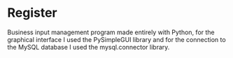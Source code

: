 # Register
Business input management program made entirely with Python, for the graphical interface I used the PySimpleGUI library and for the connection to the MySQL database I used the mysql.connector library.
